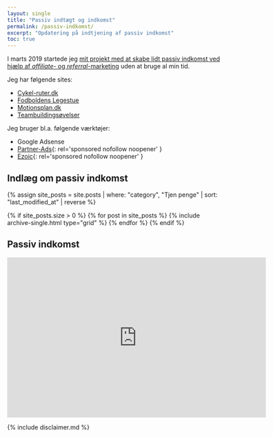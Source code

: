 ```yaml
---
layout: single
title: "Passiv indtægt og indkomst"
permalink: /passiv-indkomst/
excerpt: "Opdatering på indtjening af passiv indkomst"
toc: true
---
```


I marts 2019 startede jeg [mit projekt med at skabe lidt passiv indkomst ved hjælp af _affiliate_- og _referral_-marketing](/projekt-referral-affiliate/) uden at bruge al min tid.

Jeg har følgende sites:

- [Cykel-ruter.dk](http://www.cykel-ruter.dk)
- [Fodboldens Legestue](http://www.legestue.net)
- [Motionsplan.dk](http://www.motionsplan.dk)
- [Teambuildingsøvelser](http://www.teambuilder.dk)

Jeg bruger bl.a. følgende værktøjer:

- Google Adsense
- [Partner-Ads](/go/partnerads/){: rel='sponsored nofollow noopener' }
- [Ezoic](/go/ezoic/){: rel='sponsored nofollow noopener' }

## Indlæg om passiv indkomst

<div class="feature__wrapper">

{% assign site_posts = site.posts | where: "category", "Tjen penge" | sort: "last_modified_at" | reverse %}

{% if site_posts.size > 0 %}
  {% for post in site_posts %}
    {% include archive-single.html type="grid" %}
  {% endfor %}
{% endif %}

</div>

## Passiv indkomst

<iframe width="600" height="371" seamless frameborder="0" scrolling="no" src="https://docs.google.com/spreadsheets/d/e/2PACX-1vQGW14RxupaNWMwAc41OkBrTZVizIehYyLkyKfnWEkKk-akTxGCzs40s8fIAaoqSY6CKALn0jQwhYQ3/pubchart?oid=1805344946&amp;format=image"></iframe>

{% include disclaimer.md %}
